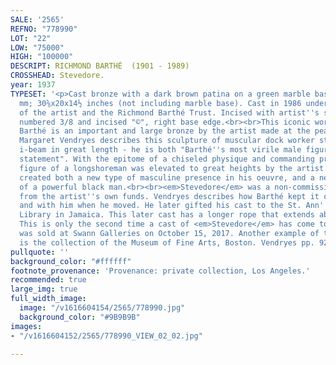 ```yaml
---
SALE: '2565'
REFNO: "778990"
LOT: "22"
LOW: "75000"
HIGH: "100000"
DESCRIPT: RICHMOND BARTHÉ  (1901 - 1989)
CROSSHEAD: Stevedore.
year: 1937
TYPESET: '<p>Cast bronze with a dark brown patina on a green marble base, 1937. 778x508x368
  mm; 30⅝x20x14½ inches (not including marble base). Cast in 1986 under the supervision
  of the artist and the Richmond Barthé Trust. Incised with artist''s signature, date,
  numbered 3/8 and incised "©", right base edge.<br><br>This iconic work by Richmond
  Barthé is an important and large bronze by the artist made at the peak of his career.
  Margaret Vendryes describes this sculpture of muscular dock worker standing on a
  i-beam in great length - he is both "Barthé''s most virile male figure" and "a personal
  statement". With the epitome of a chiseled physique and commanding presence, the
  figure of a longshoreman was elevated to great heights by the artist. Barthé had
  created both a new type of masculine presence in his oeuvre, and a new depiction
  of a powerful black man.<br><br><em>Stevedore</em> was a non-commissioned work made
  from the artist''s own funds. Vendryes describes how Barthé kept it out of storage
  and with him when he moved. He later gifted his cast to the St. Ann''s Parish Public
  Library in Jamaica. This later cast has a longer rope that extends above the hand.
  This is only the second time a cast of <em>Stevedore</em> has come to auction: another
  was sold at Swann Galleries on October 15, 2017. Another example of this 1985 casting
  is the collection of the Museum of Fine Arts, Boston. Vendryes pp. 92-96.</p>'
pullquote: ''
background_color: "#ffffff"
footnote_provenance: 'Provenance: private collection, Los Angeles.'
recommended: true
large_img: true
full_width_image:
  image: "/v1616604154/2565/778990.jpg"
  background_color: "#9B9B9B"
images:
- "/v1616604152/2565/778990_VIEW_02_02.jpg"

---
```

